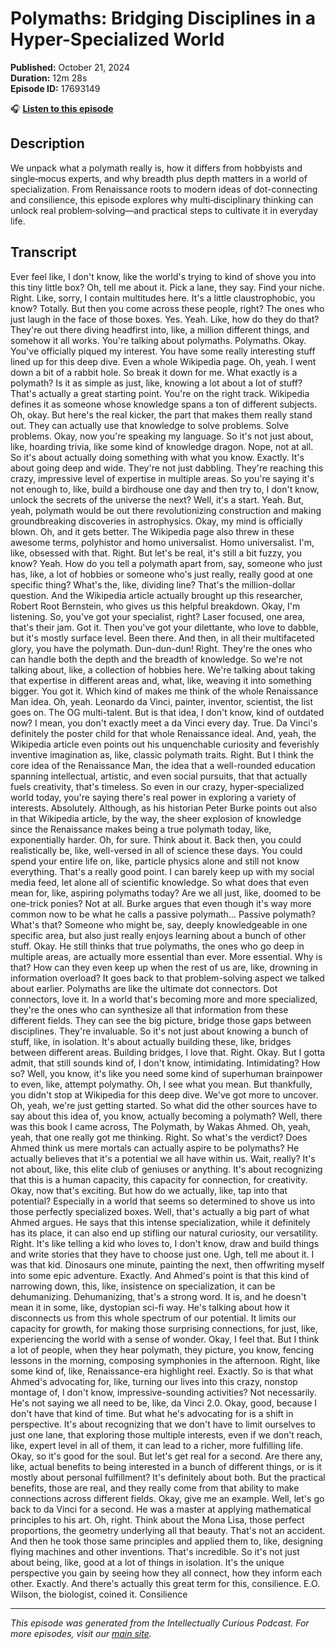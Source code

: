 # Polymaths: Bridging Disciplines in a Hyper-Specialized World

**Published:** October 21, 2024  
**Duration:** 12m 28s  
**Episode ID:** 17693149

🎧 **[Listen to this episode](https://intellectuallycurious.buzzsprout.com/2529712/episodes/17693149-polymaths-bridging-disciplines-in-a-hyper-specialized-world)**

## Description

We unpack what a polymath really is, how it differs from hobbyists and single‑mocus experts, and why breadth plus depth matters in a world of specialization. From Renaissance roots to modern ideas of dot-connecting and consilience, this episode explores why multi‑disciplinary thinking can unlock real problem‑solving—and practical steps to cultivate it in everyday life.

## Transcript

Ever feel like, I don't know, like the world's trying to kind of shove you into this tiny little box? Oh, tell me about it. Pick a lane, they say. Find your niche. Right. Like, sorry, I contain multitudes here. It's a little claustrophobic, you know? Totally. But then you come across these people, right? The ones who just laugh in the face of those boxes. Yes. Yeah. Like, how do they do that? They're out there diving headfirst into, like, a million different things, and somehow it all works. You're talking about polymaths. Polymaths. Okay. You've officially piqued my interest. You have some really interesting stuff lined up for this deep dive. Even a whole Wikipedia page. Oh, yeah. I went down a bit of a rabbit hole. So break it down for me. What exactly is a polymath? Is it as simple as just, like, knowing a lot about a lot of stuff? That's actually a great starting point. You're on the right track. Wikipedia defines it as someone whose knowledge spans a ton of different subjects. Oh, okay. But here's the real kicker, the part that makes them really stand out. They can actually use that knowledge to solve problems. Solve problems. Okay, now you're speaking my language. So it's not just about, like, hoarding trivia, like some kind of knowledge dragon. Nope, not at all. So it's about actually doing something with what you know. Exactly. It's about going deep and wide. They're not just dabbling. They're reaching this crazy, impressive level of expertise in multiple areas. So you're saying it's not enough to, like, build a birdhouse one day and then try to, I don't know, unlock the secrets of the universe the next? Well, it's a start. Yeah. But, yeah, polymath would be out there revolutionizing construction and making groundbreaking discoveries in astrophysics. Okay, my mind is officially blown. Oh, and it gets better. The Wikipedia page also threw in these awesome terms, polyhistor and homo universalist. Homo universalist. I'm, like, obsessed with that. Right. But let's be real, it's still a bit fuzzy, you know? Yeah. How do you tell a polymath apart from, say, someone who just has, like, a lot of hobbies or someone who's just really, really good at one specific thing? What's the, like, dividing line? That's the million-dollar question. And the Wikipedia article actually brought up this researcher, Robert Root Bernstein, who gives us this helpful breakdown. Okay, I'm listening. So, you've got your specialist, right? Laser focused, one area, that's their jam. Got it. Then you've got your dilettante, who love to dabble, but it's mostly surface level. Been there. And then, in all their multifaceted glory, you have the polymath. Dun-dun-dun! Right. They're the ones who can handle both the depth and the breadth of knowledge. So we're not talking about, like, a collection of hobbies here. We're talking about taking that expertise in different areas and, what, like, weaving it into something bigger. You got it. Which kind of makes me think of the whole Renaissance Man idea. Oh, yeah. Leonardo da Vinci, painter, inventor, scientist, the list goes on. The OG multi-talent. But is that idea, I don't know, kind of outdated now? I mean, you don't exactly meet a da Vinci every day. True. Da Vinci's definitely the poster child for that whole Renaissance ideal. And, yeah, the Wikipedia article even points out his unquenchable curiosity and feverishly inventive imagination as, like, classic polymath traits. Right. But I think the core idea of the Renaissance Man, the idea that a well-rounded education spanning intellectual, artistic, and even social pursuits, that that actually fuels creativity, that's timeless. So even in our crazy, hyper-specialized world today, you're saying there's real power in exploring a variety of interests. Absolutely. Although, as his historian Peter Burke points out also in that Wikipedia article, by the way, the sheer explosion of knowledge since the Renaissance makes being a true polymath today, like, exponentially harder. Oh, for sure. Think about it. Back then, you could realistically be, like, well-versed in all of science these days. You could spend your entire life on, like, particle physics alone and still not know everything. That's a really good point. I can barely keep up with my social media feed, let alone all of scientific knowledge. So what does that even mean for, like, aspiring polymaths today? Are we all just, like, doomed to be one-trick ponies? Not at all. Burke argues that even though it's way more common now to be what he calls a passive polymath... Passive polymath? What's that? Someone who might be, say, deeply knowledgeable in one specific area, but also just really enjoys learning about a bunch of other stuff. Okay. He still thinks that true polymaths, the ones who go deep in multiple areas, are actually more essential than ever. More essential. Why is that? How can they even keep up when the rest of us are, like, drowning in information overload? It goes back to that problem-solving aspect we talked about earlier. Polymaths are like the ultimate dot connectors. Dot connectors, love it. In a world that's becoming more and more specialized, they're the ones who can synthesize all that information from these different fields. They can see the big picture, bridge those gaps between disciplines. They're invaluable. So it's not just about knowing a bunch of stuff, like, in isolation. It's about actually building these, like, bridges between different areas. Building bridges, I love that. Right. Okay. But I gotta admit, that still sounds kind of, I don't know, intimidating. Intimidating? How so? Well, you know, it's like you need some kind of superhuman brainpower to even, like, attempt polymathy. Oh, I see what you mean. But thankfully, you didn't stop at Wikipedia for this deep dive. We've got more to uncover. Oh, yeah, we're just getting started. So what did the other sources have to say about this idea of, you know, actually becoming a polymath? Well, there was this book I came across, The Polymath, by Wakas Ahmed. Oh, yeah, yeah, that one really got me thinking. Right. So what's the verdict? Does Ahmed think us mere mortals can actually aspire to be polymaths? He actually believes that it's a potential we all have within us. Wait, really? It's not about, like, this elite club of geniuses or anything. It's about recognizing that this is a human capacity, this capacity for connection, for creativity. Okay, now that's exciting. But how do we actually, like, tap into that potential? Especially in a world that seems so determined to shove us into those perfectly specialized boxes. Well, that's actually a big part of what Ahmed argues. He says that this intense specialization, while it definitely has its place, it can also end up stifling our natural curiosity, our versatility. Right. It's like telling a kid who loves to, I don't know, draw and build things and write stories that they have to choose just one. Ugh, tell me about it. I was that kid. Dinosaurs one minute, painting the next, then offwriting myself into some epic adventure. Exactly. And Ahmed's point is that this kind of narrowing down, this, like, insistence on specialization, it can be dehumanizing. Dehumanizing, that's a strong word. It is, and he doesn't mean it in some, like, dystopian sci-fi way. He's talking about how it disconnects us from this whole spectrum of our potential. It limits our capacity for growth, for making those surprising connections, for just, like, experiencing the world with a sense of wonder. Okay, I feel that. But I think a lot of people, when they hear polymath, they picture, you know, fencing lessons in the morning, composing symphonies in the afternoon. Right, like some kind of, like, Renaissance-era highlight reel. Exactly. So is that what Ahmed's advocating for, like, turning our lives into this crazy, nonstop montage of, I don't know, impressive-sounding activities? Not necessarily. He's not saying we all need to be, like, da Vinci 2.0. Okay, good, because I don't have that kind of time. But what he's advocating for is a shift in perspective. It's about recognizing that we don't have to limit ourselves to just one lane, that exploring those multiple interests, even if we don't reach, like, expert level in all of them, it can lead to a richer, more fulfilling life. Okay, so it's good for the soul. But let's get real for a second. Are there any, like, actual benefits to being interested in a bunch of different things, or is it mostly about personal fulfillment? It's definitely about both. But the practical benefits, those are real, and they really come from that ability to make connections across different fields. Okay, give me an example. Well, let's go back to da Vinci for a second. He was a master at applying mathematical principles to his art. Oh, right. Think about the Mona Lisa, those perfect proportions, the geometry underlying all that beauty. That's not an accident. And then he took those same principles and applied them to, like, designing flying machines and other inventions. That's incredible. So it's not just about being, like, good at a lot of things in isolation. It's the unique perspective you gain by seeing how they all connect, how they inform each other. Exactly. And there's actually this great term for this, consilience. E.O. Wilson, the biologist, coined it. Consilience

---
*This episode was generated from the Intellectually Curious Podcast. For more episodes, visit our [main site](https://intellectuallycurious.buzzsprout.com).*
